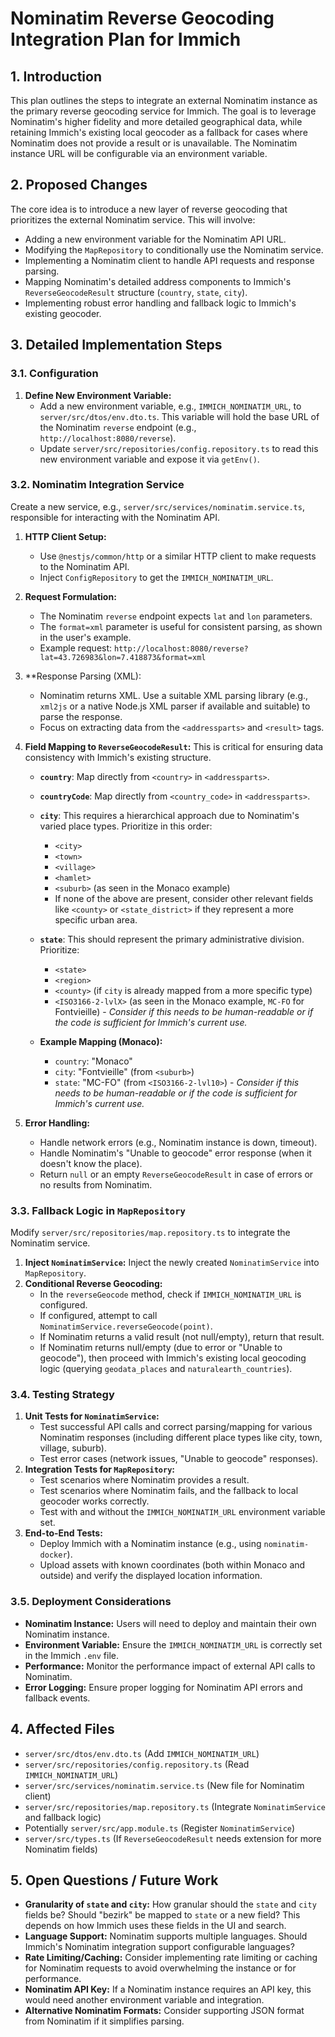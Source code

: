 # Nominatim Reverse Geocoding Integration Plan for Immich

## 1. Introduction

This plan outlines the steps to integrate an external Nominatim instance as the primary reverse geocoding service for Immich. The goal is to leverage Nominatim's higher fidelity and more detailed geographical data, while retaining Immich's existing local geocoder as a fallback for cases where Nominatim does not provide a result or is unavailable. The Nominatim instance URL will be configurable via an environment variable.

## 2. Proposed Changes

The core idea is to introduce a new layer of reverse geocoding that prioritizes the external Nominatim service. This will involve:

*   Adding a new environment variable for the Nominatim API URL.
*   Modifying the `MapRepository` to conditionally use the Nominatim service.
*   Implementing a Nominatim client to handle API requests and response parsing.
*   Mapping Nominatim's detailed address components to Immich's `ReverseGeocodeResult` structure (`country`, `state`, `city`).
*   Implementing robust error handling and fallback logic to Immich's existing geocoder.

## 3. Detailed Implementation Steps

### 3.1. Configuration

1.  **Define New Environment Variable:**
    *   Add a new environment variable, e.g., `IMMICH_NOMINATIM_URL`, to `server/src/dtos/env.dto.ts`. This variable will hold the base URL of the Nominatim `reverse` endpoint (e.g., `http://localhost:8080/reverse`).
    *   Update `server/src/repositories/config.repository.ts` to read this new environment variable and expose it via `getEnv()`.

### 3.2. Nominatim Integration Service

Create a new service, e.g., `server/src/services/nominatim.service.ts`, responsible for interacting with the Nominatim API.

1.  **HTTP Client Setup:**
    *   Use `@nestjs/common/http` or a similar HTTP client to make requests to the Nominatim API.
    *   Inject `ConfigRepository` to get the `IMMICH_NOMINATIM_URL`.

2.  **Request Formulation:**
    *   The Nominatim `reverse` endpoint expects `lat` and `lon` parameters.
    *   The `format=xml` parameter is useful for consistent parsing, as shown in the user's example.
    *   Example request: `http://localhost:8080/reverse?lat=43.726983&lon=7.418873&format=xml`

3.  **Response Parsing (XML):
    *   Nominatim returns XML. Use a suitable XML parsing library (e.g., `xml2js` or a native Node.js XML parser if available and suitable) to parse the response.
    *   Focus on extracting data from the `<addressparts>` and `<result>` tags.

4.  **Field Mapping to `ReverseGeocodeResult`:**
    This is critical for ensuring data consistency with Immich's existing structure.

    *   **`country`**: Map directly from `<country>` in `<addressparts>`.
    *   **`countryCode`**: Map directly from `<country_code>` in `<addressparts>`.
    *   **`city`**: This requires a hierarchical approach due to Nominatim's varied place types. Prioritize in this order:
        *   `<city>`
        *   `<town>`
        *   `<village>`
        *   `<hamlet>`
        *   `<suburb>` (as seen in the Monaco example)
        *   If none of the above are present, consider other relevant fields like `<county>` or `<state_district>` if they represent a more specific urban area.
    *   **`state`**: This should represent the primary administrative division. Prioritize:
        *   `<state>`
        *   `<region>`
        *   `<county>` (if `city` is already mapped from a more specific type)
        *   `<ISO3166-2-lvlX>` (as seen in the Monaco example, `MC-FO` for Fontvieille) - *Consider if this needs to be human-readable or if the code is sufficient for Immich's current use.*

    *   **Example Mapping (Monaco):**
        *   `country`: "Monaco"
        *   `city`: "Fontvieille" (from `<suburb>`)
        *   `state`: "MC-FO" (from `<ISO3166-2-lvl10>`) - *Consider if this needs to be human-readable or if the code is sufficient for Immich's current use.*

5.  **Error Handling:**
    *   Handle network errors (e.g., Nominatim instance is down, timeout).
    *   Handle Nominatim's "Unable to geocode" error response (when it doesn't know the place).
    *   Return `null` or an empty `ReverseGeocodeResult` in case of errors or no results from Nominatim.

### 3.3. Fallback Logic in `MapRepository`

Modify `server/src/repositories/map.repository.ts` to integrate the Nominatim service.

1.  **Inject `NominatimService`:** Inject the newly created `NominatimService` into `MapRepository`.
2.  **Conditional Reverse Geocoding:**
    *   In the `reverseGeocode` method, check if `IMMICH_NOMINATIM_URL` is configured.
    *   If configured, attempt to call `NominatimService.reverseGeocode(point)`.
    *   If Nominatim returns a valid result (not null/empty), return that result.
    *   If Nominatim returns null/empty (due to error or "Unable to geocode"), then proceed with Immich's existing local geocoding logic (querying `geodata_places` and `naturalearth_countries`).

### 3.4. Testing Strategy

1.  **Unit Tests for `NominatimService`:**
    *   Test successful API calls and correct parsing/mapping for various Nominatim responses (including different place types like city, town, village, suburb).
    *   Test error cases (network issues, "Unable to geocode" responses).
2.  **Integration Tests for `MapRepository`:**
    *   Test scenarios where Nominatim provides a result.
    *   Test scenarios where Nominatim fails, and the fallback to local geocoder works correctly.
    *   Test with and without the `IMMICH_NOMINATIM_URL` environment variable set.
3.  **End-to-End Tests:**
    *   Deploy Immich with a Nominatim instance (e.g., using `nominatim-docker`).
    *   Upload assets with known coordinates (both within Monaco and outside) and verify the displayed location information.

### 3.5. Deployment Considerations

*   **Nominatim Instance:** Users will need to deploy and maintain their own Nominatim instance.
*   **Environment Variable:** Ensure the `IMMICH_NOMINATIM_URL` is correctly set in the Immich `.env` file.
*   **Performance:** Monitor the performance impact of external API calls to Nominatim.
*   **Error Logging:** Ensure proper logging for Nominatim API errors and fallback events.

## 4. Affected Files

*   `server/src/dtos/env.dto.ts` (Add `IMMICH_NOMINATIM_URL`)
*   `server/src/repositories/config.repository.ts` (Read `IMMICH_NOMINATIM_URL`)
*   `server/src/services/nominatim.service.ts` (New file for Nominatim client)
*   `server/src/repositories/map.repository.ts` (Integrate `NominatimService` and fallback logic)
*   Potentially `server/src/app.module.ts` (Register `NominatimService`)
*   `server/src/types.ts` (If `ReverseGeocodeResult` needs extension for more Nominatim fields)

## 5. Open Questions / Future Work

*   **Granularity of `state` and `city`:** How granular should the `state` and `city` fields be? Should "bezirk" be mapped to `state` or a new field? This depends on how Immich uses these fields in the UI and search.
*   **Language Support:** Nominatim supports multiple languages. Should Immich's Nominatim integration support configurable languages?
*   **Rate Limiting/Caching:** Consider implementing rate limiting or caching for Nominatim requests to avoid overwhelming the instance or for performance.
*   **Nominatim API Key:** If a Nominatim instance requires an API key, this would need another environment variable and integration.
*   **Alternative Nominatim Formats:** Consider supporting JSON format from Nominatim if it simplifies parsing.
